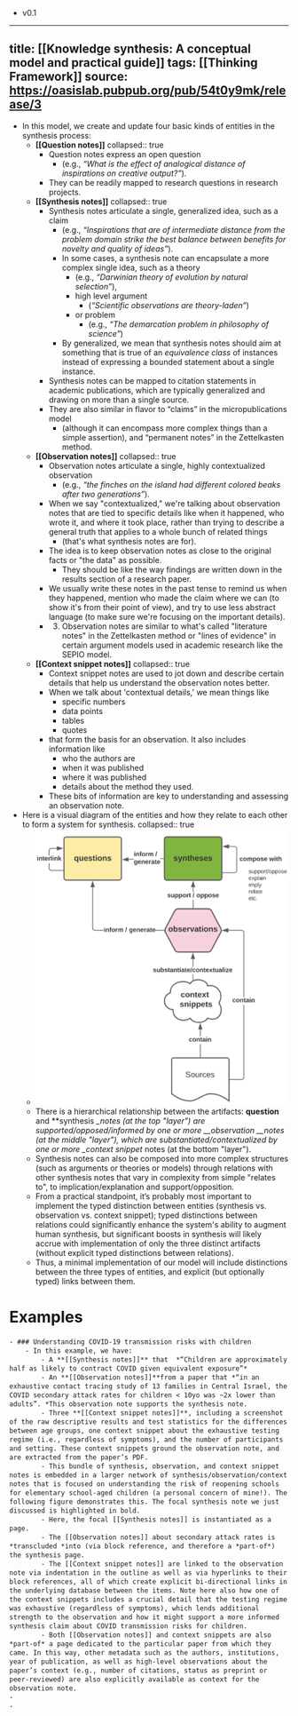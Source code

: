 - v0.1
- ---
  title: [[Knowledge synthesis: A conceptual model and practical guide]] 
  tags: [[Thinking Framework]] 
  source: https://oasislab.pubpub.org/pub/54t0y9mk/release/3
  ---
- In this model, we create and update four basic kinds of entities in the synthesis process:
	- **[[Question notes]]**
	  collapsed:: true
		- Question notes express an open question
			- (e.g., *“What is the effect of analogical distance of inspirations on creative output?”*).
		- They can be readily mapped to research questions in research projects.
	- **[[Synthesis notes]]**
	  collapsed:: true
		- Synthesis notes articulate a single, generalized idea, such as a claim
			- (e.g., *“Inspirations that are of intermediate distance from the problem domain strike the best balance between benefits for novelty and quality of ideas”*).
			- In some cases, a synthesis note can encapsulate a more complex single idea, such as a theory
				- (e.g., *“Darwinian theory of evolution by natural selection”*),
				- high level argument
					- (*“Scientific observations are theory-laden”*)
				- or problem
					- (e.g., *“The demarcation problem in philosophy of science”*)
			- By generalized, we mean that synthesis notes should aim at something that is true of an *equivalence class* of instances instead of expressing a bounded statement about a single instance.
		- Synthesis notes can be mapped to citation statements in academic publications, which are typically generalized and drawing on more than a single source.
		- They are also similar in flavor to “claims” in the micropublications model
			- (although it can encompass more complex things than a simple assertion), and “permanent notes” in the Zettelkasten method.
	- **[[Observation notes]]**
	  collapsed:: true
		- Observation notes articulate a single, highly contextualized observation
			- (e.g., *“the finches on the island had different colored beaks after two generations”*).
		- When we say "contextualized," we're talking about observation notes that are tied to specific details like when it happened, who wrote it, and where it took place, rather than trying to describe a general truth that applies to a whole bunch of related things
			- (that's what synthesis notes are for).
		- The idea is to keep observation notes as close to the original facts or "the data" as possible.
			- They should be like the way findings are written down in the results section of a research paper.
		- We usually write these notes in the past tense to remind us when they happened, mention who made the claim where we can (to show it's from their point of view), and try to use less abstract language (to make sure we're focusing on the important details).
		- 3. Observation notes are similar to what's called "literature notes" in the Zettelkasten method or "lines of evidence" in certain argument models used in academic research like the SEPIO model.
	- **[[Context snippet notes]]**
	  collapsed:: true
		- Context snippet notes are used to jot down and describe certain details that help us understand the observation notes better.
		- When we talk about 'contextual details,' we mean things like
			- specific numbers
			- data points
			- tables
			- quotes
		- that form the basis for an observation. It also includes information like
			- who the authors are
			- when it was published
			- where it was published
			- details about the method they used.
		- These bits of information are key to understanding and assessing an observation note.
- Here is a visual diagram of the entities and how they relate to each other to form a system for synthesis.
  collapsed:: true
	- ![image.png](../assets/image_1687062776412_0.png)
	- There is a hierarchical relationship between the artifacts: **question** and **synthesis *_notes (at the top "layer") are supported/opposed/informed by one or more __observation __notes (at the middle "layer"), which are substantiated/contextualized by one or more _*context snippet** notes (at the bottom "layer").
	- Synthesis notes can also be composed into more complex structures (such as arguments or theories or models) through relations with other synthesis notes that vary in complexity from simple "relates to", to implication/explanation and support/opposition.
	- From a practical standpoint, it’s probably most important to implement the typed distinction between entities (synthesis vs. observation vs. context snippet); typed distinctions between relations could significantly enhance the system's ability to augment human synthesis, but significant boosts in synthesis will likely accrue with implementation of only the three distinct artifacts (without explicit typed distinctions between relations).
	- Thus, a minimal implementation of our model will include distinctions between the three types of entities, and explicit (but optionally typed) links between them.
# Examples
	- ### Understanding COVID-19 transmission risks with children
		- In this example, we have:
			- A **[[Synthesis notes]]** that  *“Children are approximately half as likely to contract COVID given equivalent exposure”*
			- An **[[Observation notes]]**from a paper that *“in an exhaustive contact tracing study of 13 families in Central Israel, the COVID secondary attack rates for children < 10yo was ~2x lower than adults”. *This observation note supports the synthesis note.
			- Three **[[Context snippet notes]]**, including a screenshot of the raw descriptive results and test statistics for the differences between age groups, one context snippet about the exhaustive testing regime (i.e., regardless of symptoms), and the number of participants and setting. These context snippets ground the observation note, and are extracted from the paper’s PDF.
			- This bundle of synthesis, observation, and context snippet notes is embedded in a larger network of synthesis/observation/context notes that is focused on understanding the risk of reopening schools for elementary school-aged children (a personal concern of mine!). The following figure demonstrates this. The focal synthesis note we just discussed is highlighted in bold.
			- Here, the focal [[Synthesis notes]] is instantiated as a page.
			- The [[Observation notes]] about secondary attack rates is *transcluded *into (via block reference, and therefore a *part-of*) the synthesis page.
			- The [[Context snippet notes]] are linked to the observation note via indentation in the outline as well as via hyperlinks to their block references, all of which create explicit bi-directional links in the underlying database between the items. Note here also how one of the context snippets includes a crucial detail that the testing regime was exhaustive (regardless of symptoms), which lends additional strength to the observation and how it might support a more informed synthesis claim about COVID transmission risks for children.
			- Both [[Observation notes]] and context snippets are also *part-of* a page dedicated to the particular paper from which they came. In this way, other metadata such as the authors, institutions, year of publication, as well as high-level observations about the paper’s context (e.g., number of citations, status as preprint or peer-reviewed) are also explicitly available as context for the observation note.
	-
	-